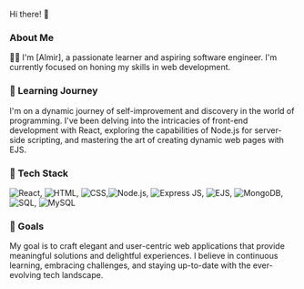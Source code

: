 Hi there! 👋

### About Me

👨‍💻 I'm [Almir], a passionate learner and aspiring software engineer. I'm currently focused on honing my skills in web development.

### 🌱 Learning Journey

I'm on a dynamic journey of self-improvement and discovery in the world of programming. I've been delving into the intricacies of front-end development with React, exploring the capabilities of Node.js for server-side scripting, and mastering the art of creating dynamic web pages with EJS.

### 🚀 Tech Stack

 ![React](https://img.icons8.com/color/48/000000/react-native.png), ![HTML](https://img.icons8.com/color/48/000000/html-5.png), ![CSS](https://img.icons8.com/color/48/000000/css3.png),![Node.js](https://img.icons8.com/color/48/000000/nodejs.png), ![Express JS](https://img.icons8.com/color/48/000000/express.png), ![EJS](https://img.icons8.com/color/48/000000/ejs.png), ![MongoDB](https://img.icons8.com/color/48/000000/mongodb.png), ![SQL](https://img.icons8.com/color/48/000000/sql.png), ![MySQL](https://img.icons8.com/color/48/000000/mysql-logo.png)

 





### 🎯 Goals

My goal is to craft elegant and user-centric web applications that provide meaningful solutions and delightful experiences. I believe in continuous learning, embracing challenges, and staying up-to-date with the ever-evolving tech landscape.
